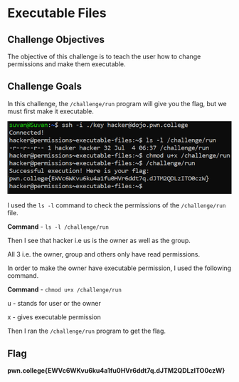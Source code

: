 # Executable Files

## Challenge Objectives

The objective of this challenge is to teach the user how to change permissions and make them executable.

## Challenge Goals

In this challenge, the `/challenge/run` program will give you the flag, but we must first make it executable.

![Error in loading image](image-5.png)

I used the `ls -l` command  to check the permissions of the `/challenge/run` file.

**Command** - `ls -l /challenge/run`

Then I see that hacker i.e us is the owner as well as the group.

All 3 i.e. the owner, group and others only have read permissions.

In order to make the owner have executable permission, I used the following command.

**Command** - `chmod u+x /challenge/run`

u - stands for user or the owner

x - gives executable permission

Then I ran the  `/challenge/run` program to get the flag.

## Flag

**pwn.college{EWVc6WKvu6ku4a1fu0HVr6ddt7q.dJTM2QDLzITO0czW}**
